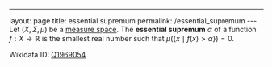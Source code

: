---
 layout: page
 title: essential supremum
 permalink: /essential_supremum
---Let $(X,\Sigma, \mu)$ be a [measure space](https://defsmath.github.io/DefsMath/measure_space). The **essential supremum** $\alpha$ of a function $f:X\to \mathbb R$ is the smallest real number such that $\mu(\{x\mid f(x) > \alpha\}) = 0$.

Wikidata ID: [Q1969054](https://www.wikidata.org/wiki/Q1969054)